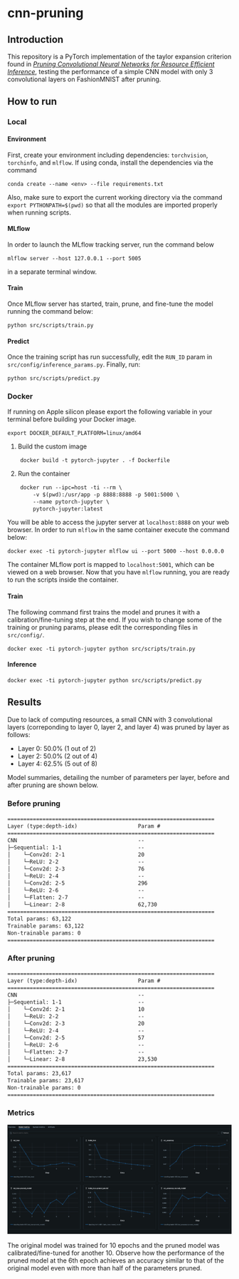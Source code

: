 # cnn-pruning

## Introduction

 This repository is a PyTorch implementation of the taylor expansion criterion found in [*Pruning Convolutional Neural Networks for Resource Efficient Inference*](https://arxiv.org/pdf/1611.06440.pdf), testing the performance of a simple CNN model with only 3 convolutional layers on FashionMNIST after pruning.


## How to run

### Local

#### Environment

First, create your environment including dependencies: `torchvision`, `torchinfo`, and `mlflow`. If using conda, install the dependencies via the command
    
    conda create --name <env> --file requirements.txt

Also, make sure to export the current working directory via the command `export PYTHONPATH=$(pwd)` so that all the modules are imported properly when running scripts. 

#### MLflow

In order to launch the MLflow tracking server, run the command below

    mlflow server --host 127.0.0.1 --port 5005

in a separate terminal window.

#### Train

Once MLflow server has started, train, prune, and fine-tune the model running the command below:

    python src/scripts/train.py

#### Predict

Once the training script has run successfully, edit the `RUN_ID` param in `src/config/inference_params.py`. Finally, run:

    python src/scripts/predict.py


### Docker

If running on Apple silicon please export the following variable in your terminal before building your Docker image.

    export DOCKER_DEFAULT_PLATFORM=linux/amd64

1. Build the custom image
```
    docker build -t pytorch-jupyter . -f Dockerfile
```
2. Run the container

```
    docker run --ipc=host -ti --rm \
        -v $(pwd):/usr/app -p 8888:8888 -p 5001:5000 \
        --name pytorch-jupyter \
        pytorch-jupyter:latest
```

You will be able to access the jupyter server at `localhost:8888` on your web browser. In order to run `mlflow` in the same container execute the command below:

    docker exec -ti pytorch-jupyter mlflow ui --port 5000 --host 0.0.0.0

The container MLflow port is mapped to `localhost:5001`, which can be viewed on a web browser. Now that you have `mlflow` running, you are ready to run the scripts inside the container.

#### Train

The following command first trains the model and prunes it with a calibration/fine-tuning step at the end. If you wish to change some of the training or pruning params, please edit the corresponding files in `src/config/`.

    docker exec -ti pytorch-jupyter python src/scripts/train.py

#### Inference


    docker exec -ti pytorch-jupyter python src/scripts/predict.py

## Results

Due to lack of computing resources, a small CNN with 3 convolutional layers (correponding to layer 0, layer 2, and layer 4) was pruned by layer as follows:

- Layer 0: 50.0%  (1 out of 2)
- Layer 2: 50.0%  (2 out of 4)
- Layer 4: 62.5%  (5 out of 8)


Model summaries, detailing the number of parameters per layer, before and after pruning are shown below.

### Before pruning

    =================================================================
    Layer (type:depth-idx)                   Param #
    =================================================================
    CNN                                      --
    ├─Sequential: 1-1                        --
    │    └─Conv2d: 2-1                       20
    │    └─ReLU: 2-2                         --
    │    └─Conv2d: 2-3                       76
    │    └─ReLU: 2-4                         --
    │    └─Conv2d: 2-5                       296
    │    └─ReLU: 2-6                         --
    │    └─Flatten: 2-7                      --
    │    └─Linear: 2-8                       62,730
    =================================================================
    Total params: 63,122
    Trainable params: 63,122
    Non-trainable params: 0
    =================================================================

### After pruning

    =================================================================
    Layer (type:depth-idx)                   Param #
    =================================================================
    CNN                                      --
    ├─Sequential: 1-1                        --
    │    └─Conv2d: 2-1                       10
    │    └─ReLU: 2-2                         --
    │    └─Conv2d: 2-3                       20
    │    └─ReLU: 2-4                         --
    │    └─Conv2d: 2-5                       57
    │    └─ReLU: 2-6                         --
    │    └─Flatten: 2-7                      --
    │    └─Linear: 2-8                       23,530
    =================================================================
    Total params: 23,617
    Trainable params: 23,617
    Non-trainable params: 0
    =================================================================

### Metrics

<img src="resources/metrics.png">

The original model was trained for 10 epochs and the pruned model was calibrated/fine-tuned for another 10. Observe how the performance of the pruned model at the 6th epoch achieves an accuracy similar to that of the original model even with more than half of the parameters pruned.
